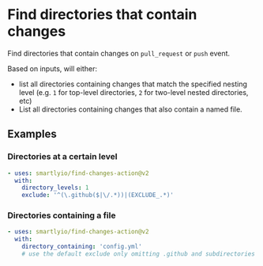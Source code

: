 # Find directories that contain changes

Find directories that contain changes on `pull_request` or `push` event.

Based on inputs, will either:

- list all directories containing changes that match the specified
  nesting level (e.g. `1` for top-level directories, `2` for two-level
  nested directories, etc)
- List all directories containing changes that also contain a named
  file.

## Examples

### Directories at a certain level

```yml
- uses: smartlyio/find-changes-action@v2
  with:
    directory_levels: 1
    exclude: '^(\.github($|\/.*))|(EXCLUDE_.*)'
```

### Directories containing a file

```yml
- uses: smartlyio/find-changes-action@v2
  with:
    directory_containing: 'config.yml'
    # use the default exclude only omitting .github and subdirectories
```
